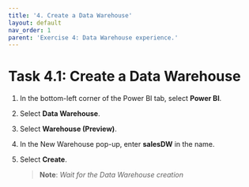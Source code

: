 ```yaml
---
title: '4. Create a Data Warehouse'
layout: default
nav_order: 1
parent: 'Exercise 4: Data Warehouse experience.'
---
```


# Task 4.1: Create a Data Warehouse

1. In the bottom-left corner of the Power BI tab, select **Power BI**.

2. Select **Data Warehouse**.

3. Select **Warehouse (Preview)**.

4. In the New Warehouse pop-up, enter **salesDW** in the name.

5. Select **Create**.

	>**Note**: *Wait for the Data Warehouse creation*
